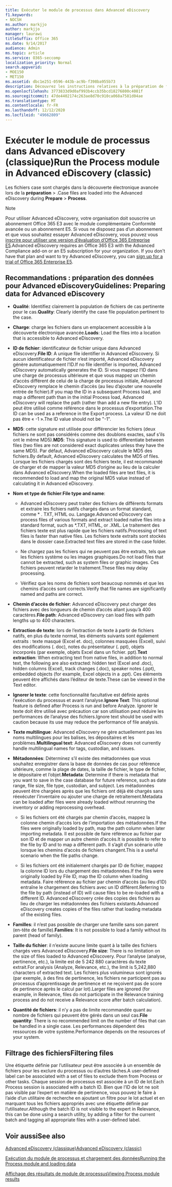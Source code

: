 ```yaml
---
title: Exécuter le module de processus dans Advanced eDiscovery
f1.keywords:
- NOCSH
ms.author: markjjo
author: markjjo
manager: laurawi
titleSuffix: Office 365
ms.date: 9/14/2017
audience: Admin
ms.topic: article
ms.service: O365-seccomp
localization_priority: Normal
search.appverid:
- MOE150
- MET150
ms.assetid: dbc1e251-0596-443b-ac9b-f398ba955b73
description: Découvrez les instructions relatives à la préparation de fichiers de cas de données pour analyse avec Advanced eDiscovery.
ms.openlocfilehash: 3773833d9d0af993b4ccb35bcd18276800c4081f
ms.sourcegitcommit: 47de4402174c263ae8d70c910ca068a7581d04ae
ms.translationtype: MT
ms.contentlocale: fr-FR
ms.lasthandoff: 12/12/2020
ms.locfileid: "49662809"
---
```

# <a name="run-the-process-module-in-advanced-ediscovery-classic"></a><span data-ttu-id="9b0e6-103">Exécuter le module de processus dans Advanced eDiscovery (classique)</span><span class="sxs-lookup"><span data-stu-id="9b0e6-103">Run the Process module in Advanced eDiscovery (classic)</span></span>

<span data-ttu-id="9b0e6-104">Les fichiers case sont chargés dans la découverte électronique avancée lors de la **préparation** \> .</span><span class="sxs-lookup"><span data-stu-id="9b0e6-104">Case files are loaded into the Advanced eDiscovery during **Prepare** \> **Process**.</span></span> 
  
> [!NOTE]
> <span data-ttu-id="9b0e6-p101">Pour utiliser Advanced eDiscovery, votre organisation doit souscrire un abonnement Office 365 E3 avec le module complémentaire Conformité avancée ou un abonnement E5. Si vous ne disposez pas d’un abonnement et que vous souhaitez essayer Advanced eDiscovery, vous pouvez vous [inscrire pour utiliser une version d’évaluation d’Office 365 Entreprise E5](https://go.microsoft.com/fwlink/p/?LinkID=698279).</span><span class="sxs-lookup"><span data-stu-id="9b0e6-p101">Advanced eDiscovery requires an Office 365 E3 with the Advanced Compliance add-on or an E5 subscription for your organization. If you don't have that plan and want to try Advanced eDiscovery, you can [sign up for a trial of Office 365 Enterprise E5](https://go.microsoft.com/fwlink/p/?LinkID=698279).</span></span> 
  
## <a name="guidelines-preparing-data-for-advanced-ediscovery"></a><span data-ttu-id="9b0e6-107">Recommandations : préparation des données pour Advanced eDiscovery</span><span class="sxs-lookup"><span data-stu-id="9b0e6-107">Guidelines: Preparing data for Advanced eDiscovery</span></span>

- <span data-ttu-id="9b0e6-108">**Qualité**: Identifiez clairement la population de fichiers de cas pertinente pour le cas.</span><span class="sxs-lookup"><span data-stu-id="9b0e6-108">**Quality**: Clearly identify the case file population pertinent to the case.</span></span>
    
- <span data-ttu-id="9b0e6-109">**Charge**: charge les fichiers dans un emplacement accessible à la découverte électronique avancée.</span><span class="sxs-lookup"><span data-stu-id="9b0e6-109">**Loads**: Load the files into a location that is accessible to Advanced eDiscovery.</span></span>
    
- <span data-ttu-id="9b0e6-110">**ID de fichier**: identificateur de fichier unique dans Advanced eDiscovery.</span><span class="sxs-lookup"><span data-stu-id="9b0e6-110">**File ID**: A unique file identifier in Advanced eDiscovery.</span></span> <span data-ttu-id="9b0e6-111">Si aucun identificateur de fichier n’est importé, Advanced eDiscovery génère automatiquement l’ID.</span><span class="sxs-lookup"><span data-stu-id="9b0e6-111">If no file identifier is imported, Advanced eDiscovery automatically generates the ID.</span></span> <span data-ttu-id="9b0e6-112">Si vous mappez l’ID dans une charge de processus ultérieure et que vous mappez un chemin d’accès différent de celui de la charge de processus initiale, Advanced eDiscovery remplace le chemin d’accès (au lieu d’ajouter une nouvelle entrée de fichier).</span><span class="sxs-lookup"><span data-stu-id="9b0e6-112">If you map the ID in a subsequent Process load, and map a different path than in the initial Process load, Advanced eDiscovery will replace the path (rather than add a new file entry).</span></span> <span data-ttu-id="9b0e6-113">L’ID peut être utilisé comme référence dans le processus d’exportation.</span><span class="sxs-lookup"><span data-stu-id="9b0e6-113">The ID can be used as a reference in the Export process.</span></span> <span data-ttu-id="9b0e6-114">La valeur ID ne doit pas être « -1 ».</span><span class="sxs-lookup"><span data-stu-id="9b0e6-114">The ID value should not be "-1".</span></span>
    
- <span data-ttu-id="9b0e6-115">**MD5**: cette signature est utilisée pour différencier les fichiers (deux fichiers ne sont pas considérés comme des doublons exactes, sauf s’ils ont le même MD5).</span><span class="sxs-lookup"><span data-stu-id="9b0e6-115">**MD5**: This signature is used to differentiate between files (two files are not considered exact duplicates unless they have the same MD5).</span></span> <span data-ttu-id="9b0e6-116">Par défaut, Advanced eDiscovery calcule le MD5 des fichiers.</span><span class="sxs-lookup"><span data-stu-id="9b0e6-116">By default, Advanced eDiscovery calculates the MD5 of files.</span></span> <span data-ttu-id="9b0e6-117">Lorsque les fichiers chargés sont des fichiers texte, il est recommandé de charger et de mapper la valeur MD5 d’origine au lieu de la calculer dans Advanced eDiscovery.</span><span class="sxs-lookup"><span data-stu-id="9b0e6-117">When the loaded files are text files, it is recommended to load and map the original MD5 value instead of calculating it in Advanced eDiscovery.</span></span>
    
- <span data-ttu-id="9b0e6-118">**Nom et type de fichier**:</span><span class="sxs-lookup"><span data-stu-id="9b0e6-118">**File type and name**:</span></span>
    
  - <span data-ttu-id="9b0e6-119">Advanced eDiscovery peut traiter des fichiers de différents formats et extraire les fichiers natifs chargés dans un format standard, comme \* . TXT, HTML ou. Langage.</span><span class="sxs-lookup"><span data-stu-id="9b0e6-119">Advanced eDiscovery can process files of various formats and extract loaded native files into a standard format, such as \*.TXT, HTML, or .XML.</span></span> <span data-ttu-id="9b0e6-120">Le traitement des fichiers texte est plus rapide que les fichiers natifs.</span><span class="sxs-lookup"><span data-stu-id="9b0e6-120">Processing of text files is faster than native files.</span></span> <span data-ttu-id="9b0e6-121">Les fichiers texte extraits sont stockés dans le dossier case.</span><span class="sxs-lookup"><span data-stu-id="9b0e6-121">Extracted text files are stored in the case folder.</span></span>
    
  - <span data-ttu-id="9b0e6-122">Ne chargez pas les fichiers qui ne peuvent pas être extraits, tels que les fichiers système ou les images graphiques.</span><span class="sxs-lookup"><span data-stu-id="9b0e6-122">Do not load files that cannot be extracted, such as system files or graphic images.</span></span> <span data-ttu-id="9b0e6-123">Ces fichiers peuvent retarder le traitement.</span><span class="sxs-lookup"><span data-stu-id="9b0e6-123">These files may delay processing.</span></span>
    
  - <span data-ttu-id="9b0e6-124">Vérifiez que les noms de fichiers sont beaucoup nommés et que les chemins d’accès sont corrects.</span><span class="sxs-lookup"><span data-stu-id="9b0e6-124">Verify that file names are significantly named and paths are correct.</span></span>
    
- <span data-ttu-id="9b0e6-125">**Chemin d’accès de fichier**: Advanced eDiscovery peut charger des fichiers avec des longueurs de chemin d’accès allant jusqu’à 400 caractères.</span><span class="sxs-lookup"><span data-stu-id="9b0e6-125">**File path**: Advanced eDiscovery can load files with path lengths up to 400 characters.</span></span>
    
- <span data-ttu-id="9b0e6-126">**Extraction de texte**: lors de l’extraction de texte à partir de fichiers natifs, en plus du texte normal, les éléments suivants sont également extraits : texte masqué (Excel et. doc), colonnes masquées (Excel), suivi des modifications (. doc), notes du présentateur (. ppt), objets incorporés (par exemple, objets Excel dans un fichier. ppt).</span><span class="sxs-lookup"><span data-stu-id="9b0e6-126">**Text extraction**: When extracting text from native files, in addition to normal text, the following are also extracted: hidden text (Excel and .doc), hidden columns (Excel), track changes (.doc), speaker notes (.ppt), embedded objects (for example, Excel objects in a .ppt).</span></span> <span data-ttu-id="9b0e6-127">Ces éléments peuvent être affichés dans l’éditeur de texte.</span><span class="sxs-lookup"><span data-stu-id="9b0e6-127">These can be viewed in the Text editor.</span></span>
    
- <span data-ttu-id="9b0e6-128">**Ignorer le texte**: cette fonctionnalité facultative est définie après l’exécution du processus et avant l’analyse.</span><span class="sxs-lookup"><span data-stu-id="9b0e6-128">**Ignore Text**: This optional feature is defined after Process is run and before Analyze.</span></span> <span data-ttu-id="9b0e6-129">Ignorer le texte doit être utilisé avec précaution car son utilisation peut réduire les performances de l’analyse des fichiers.</span><span class="sxs-lookup"><span data-stu-id="9b0e6-129">Ignore text should be used with caution because its use may reduce the performance of file analysis.</span></span>
    
- <span data-ttu-id="9b0e6-130">**Texte multilingue**: Advanced eDiscovery ne gère actuellement pas les noms multilingues pour les balises, les dépositaires et les problèmes.</span><span class="sxs-lookup"><span data-stu-id="9b0e6-130">**Multilingual text**: Advanced eDiscovery does not currently handle multilingual names for tags, custodian, and issues.</span></span>
    
- <span data-ttu-id="9b0e6-131">**Métadonnées**: Déterminez s’il existe des métadonnées que vous souhaitez enregistrer dans la base de données de cas pour référence ultérieure, comme la plage de dates, la taille de fichier, le type de fichier, le dépositaire et l’objet.</span><span class="sxs-lookup"><span data-stu-id="9b0e6-131">**Metadata**: Determine if there is metadata that you want to save in the case database for future reference, such as date range, file size, file type, custodian, and subject.</span></span> <span data-ttu-id="9b0e6-132">Les métadonnées peuvent être chargées après que les fichiers ont déjà été chargés sans réexécuter l’inventaire ou ajouter une charge de retraitement.</span><span class="sxs-lookup"><span data-stu-id="9b0e6-132">Metadata can be loaded after files were already loaded without rerunning the inventory or adding reprocessing overhead.</span></span> 
    
  - <span data-ttu-id="9b0e6-133">Si les fichiers ont été chargés par chemin d’accès, mappez la colonne chemin d’accès lors de l’importation des métadonnées.</span><span class="sxs-lookup"><span data-stu-id="9b0e6-133">If the files were originally loaded by path, map the path column when later importing metadata.</span></span> <span data-ttu-id="9b0e6-134">Il est possible de faire référence au fichier par son ID et de mapper un autre chemin d’accès.</span><span class="sxs-lookup"><span data-stu-id="9b0e6-134">It is possible to refer to the file by ID and to map a different path.</span></span> <span data-ttu-id="9b0e6-135">Il s’agit d’un scénario utile lorsque les chemins d’accès de fichiers changent.</span><span class="sxs-lookup"><span data-stu-id="9b0e6-135">This is a useful scenario when the file paths change.</span></span>
    
  - <span data-ttu-id="9b0e6-136">Si les fichiers ont été initialement chargés par ID de fichier, mappez la colonne ID lors du chargement des métadonnées.</span><span class="sxs-lookup"><span data-stu-id="9b0e6-136">If the files were originally loaded by File ID, map the ID column when loading metadata.</span></span> <span data-ttu-id="9b0e6-137">Faire référence au fichier par chemin d’accès (au lieu d’ID) entraîne le chargement des fichiers avec un ID différent.</span><span class="sxs-lookup"><span data-stu-id="9b0e6-137">Referring to the file by path (instead of ID) will cause files to be re-loaded with a different ID.</span></span> <span data-ttu-id="9b0e6-138">Advanced eDiscovery crée des copies des fichiers au lieu de charger les métadonnées des fichiers existants.</span><span class="sxs-lookup"><span data-stu-id="9b0e6-138">Advanced eDiscovery creates copies of the files rather that loading metadata of the existing files.</span></span>
    
- <span data-ttu-id="9b0e6-139">**Familles**: il n’est pas possible de charger une famille sans son parent (en-tête de famille).</span><span class="sxs-lookup"><span data-stu-id="9b0e6-139">**Families**: It is not possible to load a family without its parent (head of family).</span></span> 
    
- <span data-ttu-id="9b0e6-140">**Taille du fichier**: il n’existe aucune limite quant à la taille des fichiers chargés vers Advanced eDiscovery.</span><span class="sxs-lookup"><span data-stu-id="9b0e6-140">**File size**: There is no limitation on the size of files loaded to Advanced eDiscovery.</span></span> <span data-ttu-id="9b0e6-141">Pour l’analyse (analyse, pertinence, etc.), la limite est de 5 242 880 caractères du texte extrait.</span><span class="sxs-lookup"><span data-stu-id="9b0e6-141">For analysis (Analyze, Relevance, etc.), the limit is 5,242,880 characters of extracted text.</span></span> <span data-ttu-id="9b0e6-142">Les fichiers plus volumineux sont ignorés (par exemple, à des fins de pertinence, les fichiers ne participent pas au processus d’apprentissage de pertinence et ne reçoivent pas de score de pertinence après le calcul par lot).</span><span class="sxs-lookup"><span data-stu-id="9b0e6-142">Larger files are ignored (for example, in Relevance, files do not participate in the Relevance training process and do not receive a Relevance score after batch calculation).</span></span>
    
- <span data-ttu-id="9b0e6-143">**Quantité de fichiers**: il n’y a pas de limite recommandée quant au nombre de fichiers qui peuvent être gérés dans un seul cas.</span><span class="sxs-lookup"><span data-stu-id="9b0e6-143">**File quantity**: There is no recommended limit on the number of files that can be handled in a single case.</span></span> <span data-ttu-id="9b0e6-144">Les performances dépendent des ressources de votre système.</span><span class="sxs-lookup"><span data-stu-id="9b0e6-144">Performance depends on the resources of your system.</span></span> 
    
## <a name="filtering-files"></a><span data-ttu-id="9b0e6-145">Filtrage des fichiers</span><span class="sxs-lookup"><span data-stu-id="9b0e6-145">Filtering files</span></span>

<span data-ttu-id="9b0e6-146">Une étiquette définie par l’utilisateur peut être associée à un ensemble de fichiers pour les exclure du processus ou d’autres tâches.</span><span class="sxs-lookup"><span data-stu-id="9b0e6-146">A user-defined label can be associated with a set of files to exclude them from Process or other tasks.</span></span> <span data-ttu-id="9b0e6-147">Chaque session de processus est associée à un ID de lot.</span><span class="sxs-lookup"><span data-stu-id="9b0e6-147">Each Process session is associated with a batch ID.</span></span> <span data-ttu-id="9b0e6-148">Bien que l’ID de lot ne soit pas visible par l’expert en matière de pertinence, vous pouvez le faire à l’aide d’un utilitaire de recherche en ajoutant un filtre pour le lot actuel et en marquant tous les fichiers appropriés avec une étiquette définie par l’utilisateur.</span><span class="sxs-lookup"><span data-stu-id="9b0e6-148">Although the batch ID is not visible to the expert in Relevance, this can be done using a search utility, by adding a filter for the current batch and tagging all appropriate files with a user-defined label.</span></span> 
  
## <a name="see-also"></a><span data-ttu-id="9b0e6-149">Voir aussi</span><span class="sxs-lookup"><span data-stu-id="9b0e6-149">See also</span></span>

[<span data-ttu-id="9b0e6-150">Advanced eDiscovery (classique)</span><span class="sxs-lookup"><span data-stu-id="9b0e6-150">Advanced eDiscovery (classic)</span></span>](office-365-advanced-ediscovery.md)
  
[<span data-ttu-id="9b0e6-151">Exécution du module de processus et chargement des données</span><span class="sxs-lookup"><span data-stu-id="9b0e6-151">Running the Process module and loading data</span></span>](run-the-process-module-and-load-data-in-advanced-ediscovery.md)
  
[<span data-ttu-id="9b0e6-152">Affichage des résultats de module de processus</span><span class="sxs-lookup"><span data-stu-id="9b0e6-152">Viewing Process module results</span></span>](view-process-module-results-in-advanced-ediscovery.md)

